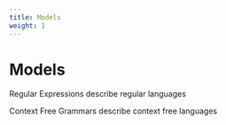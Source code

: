 ```yaml
---
title: Models
weight: 1
---
```

# Models

Regular Expressions describe regular languages

Context Free Grammars describe context free languages